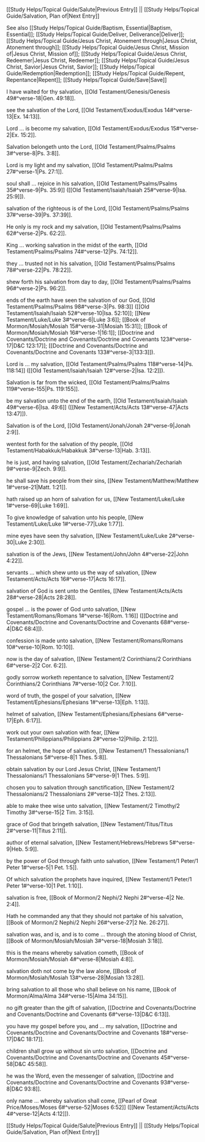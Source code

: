 [[Study Helps/Topical Guide/Salute|Previous Entry]]  ||  [[Study Helps/Topical Guide/Salvation, Plan of|Next Entry]]

 See also [[Study Helps/Topical Guide/Baptism, Essential|Baptism, Essential]]; [[Study Helps/Topical Guide/Deliver, Deliverance|Deliver]]; [[Study Helps/Topical Guide/Jesus Christ, Atonement through|Jesus Christ, Atonement through]]; [[Study Helps/Topical Guide/Jesus Christ, Mission of|Jesus Christ, Mission of]]; [[Study Helps/Topical Guide/Jesus Christ, Redeemer|Jesus Christ, Redeemer]]; [[Study Helps/Topical Guide/Jesus Christ, Savior|Jesus Christ, Savior]]; [[Study Helps/Topical Guide/Redemption|Redemption]]; [[Study Helps/Topical Guide/Repent, Repentance|Repent]]; [[Study Helps/Topical Guide/Save|Save]]

 I have waited for thy salvation, [[Old Testament/Genesis/Genesis 49#^verse-18|Gen. 49:18]].

 see the salvation of the Lord, [[Old Testament/Exodus/Exodus 14#^verse-13|Ex. 14:13]].

 Lord ... is become my salvation, [[Old Testament/Exodus/Exodus 15#^verse-2|Ex. 15:2]].

 Salvation belongeth unto the Lord, [[Old Testament/Psalms/Psalms 3#^verse-8|Ps. 3:8]].

 Lord is my light and my salvation, [[Old Testament/Psalms/Psalms 27#^verse-1|Ps. 27:1]].

 soul shall ... rejoice in his salvation, [[Old Testament/Psalms/Psalms 35#^verse-9|Ps. 35:9]] ([[Old Testament/Isaiah/Isaiah 25#^verse-9|Isa. 25:9]]).

 salvation of the righteous is of the Lord, [[Old Testament/Psalms/Psalms 37#^verse-39|Ps. 37:39]].

 He only is my rock and my salvation, [[Old Testament/Psalms/Psalms 62#^verse-2|Ps. 62:2]].

 King ... working salvation in the midst of the earth, [[Old Testament/Psalms/Psalms 74#^verse-12|Ps. 74:12]].

 they ... trusted not in his salvation, [[Old Testament/Psalms/Psalms 78#^verse-22|Ps. 78:22]].

 shew forth his salvation from day to day, [[Old Testament/Psalms/Psalms 96#^verse-2|Ps. 96:2]].

 ends of the earth have seen the salvation of our God, [[Old Testament/Psalms/Psalms 98#^verse-3|Ps. 98:3]] ([[Old Testament/Isaiah/Isaiah 52#^verse-10|Isa. 52:10]]; [[New Testament/Luke/Luke 3#^verse-6|Luke 3:6]]; [[Book of Mormon/Mosiah/Mosiah 15#^verse-31|Mosiah 15:31]]; [[Book of Mormon/Mosiah/Mosiah 16#^verse-1|16:1]]; [[Doctrine and Covenants/Doctrine and Covenants/Doctrine and Covenants 123#^verse-17|D&C 123:17]]; [[Doctrine and Covenants/Doctrine and Covenants/Doctrine and Covenants 133#^verse-3|133:3]]).

 Lord is ... my salvation, [[Old Testament/Psalms/Psalms 118#^verse-14|Ps. 118:14]] ([[Old Testament/Isaiah/Isaiah 12#^verse-2|Isa. 12:2]]).

 Salvation is far from the wicked, [[Old Testament/Psalms/Psalms 119#^verse-155|Ps. 119:155]].

 be my salvation unto the end of the earth, [[Old Testament/Isaiah/Isaiah 49#^verse-6|Isa. 49:6]] ([[New Testament/Acts/Acts 13#^verse-47|Acts 13:47]]).

 Salvation is of the Lord, [[Old Testament/Jonah/Jonah 2#^verse-9|Jonah 2:9]].

 wentest forth for the salvation of thy people, [[Old Testament/Habakkuk/Habakkuk 3#^verse-13|Hab. 3:13]].

 he is just, and having salvation, [[Old Testament/Zechariah/Zechariah 9#^verse-9|Zech. 9:9]].

 he shall save his people from their sins, [[New Testament/Matthew/Matthew 1#^verse-21|Matt. 1:21]].

 hath raised up an horn of salvation for us, [[New Testament/Luke/Luke 1#^verse-69|Luke 1:69]].

 To give knowledge of salvation unto his people, [[New Testament/Luke/Luke 1#^verse-77|Luke 1:77]].

 mine eyes have seen thy salvation, [[New Testament/Luke/Luke 2#^verse-30|Luke 2:30]].

 salvation is of the Jews, [[New Testament/John/John 4#^verse-22|John 4:22]].

 servants ... which shew unto us the way of salvation, [[New Testament/Acts/Acts 16#^verse-17|Acts 16:17]].

 salvation of God is sent unto the Gentiles, [[New Testament/Acts/Acts 28#^verse-28|Acts 28:28]].

 gospel ... is the power of God unto salvation, [[New Testament/Romans/Romans 1#^verse-16|Rom. 1:16]] ([[Doctrine and Covenants/Doctrine and Covenants/Doctrine and Covenants 68#^verse-4|D&C 68:4]]).

 confession is made unto salvation, [[New Testament/Romans/Romans 10#^verse-10|Rom. 10:10]].

 now is the day of salvation, [[New Testament/2 Corinthians/2 Corinthians 6#^verse-2|2 Cor. 6:2]].

 godly sorrow worketh repentance to salvation, [[New Testament/2 Corinthians/2 Corinthians 7#^verse-10|2 Cor. 7:10]].

 word of truth, the gospel of your salvation, [[New Testament/Ephesians/Ephesians 1#^verse-13|Eph. 1:13]].

 helmet of salvation, [[New Testament/Ephesians/Ephesians 6#^verse-17|Eph. 6:17]].

 work out your own salvation with fear, [[New Testament/Philippians/Philippians 2#^verse-12|Philip. 2:12]].

 for an helmet, the hope of salvation, [[New Testament/1 Thessalonians/1 Thessalonians 5#^verse-8|1 Thes. 5:8]].

 obtain salvation by our Lord Jesus Christ, [[New Testament/1 Thessalonians/1 Thessalonians 5#^verse-9|1 Thes. 5:9]].

 chosen you to salvation through sanctification, [[New Testament/2 Thessalonians/2 Thessalonians 2#^verse-13|2 Thes. 2:13]].

 able to make thee wise unto salvation, [[New Testament/2 Timothy/2 Timothy 3#^verse-15|2 Tim. 3:15]].

 grace of God that bringeth salvation, [[New Testament/Titus/Titus 2#^verse-11|Titus 2:11]].

 author of eternal salvation, [[New Testament/Hebrews/Hebrews 5#^verse-9|Heb. 5:9]].

 by the power of God through faith unto salvation, [[New Testament/1 Peter/1 Peter 1#^verse-5|1 Pet. 1:5]].

 Of which salvation the prophets have inquired, [[New Testament/1 Peter/1 Peter 1#^verse-10|1 Pet. 1:10]].

 salvation is free, [[Book of Mormon/2 Nephi/2 Nephi 2#^verse-4|2 Ne. 2:4]].

 Hath he commanded any that they should not partake of his salvation, [[Book of Mormon/2 Nephi/2 Nephi 26#^verse-27|2 Ne. 26:27]].

 salvation was, and is, and is to come ... through the atoning blood of Christ, [[Book of Mormon/Mosiah/Mosiah 3#^verse-18|Mosiah 3:18]].

 this is the means whereby salvation cometh, [[Book of Mormon/Mosiah/Mosiah 4#^verse-8|Mosiah 4:8]].

 salvation doth not come by the law alone, [[Book of Mormon/Mosiah/Mosiah 13#^verse-28|Mosiah 13:28]].

 bring salvation to all those who shall believe on his name, [[Book of Mormon/Alma/Alma 34#^verse-15|Alma 34:15]].

 no gift greater than the gift of salvation, [[Doctrine and Covenants/Doctrine and Covenants/Doctrine and Covenants 6#^verse-13|D&C 6:13]].

 you have my gospel before you, and ... my salvation, [[Doctrine and Covenants/Doctrine and Covenants/Doctrine and Covenants 18#^verse-17|D&C 18:17]].

 children shall grow up without sin unto salvation, [[Doctrine and Covenants/Doctrine and Covenants/Doctrine and Covenants 45#^verse-58|D&C 45:58]].

 he was the Word, even the messenger of salvation, [[Doctrine and Covenants/Doctrine and Covenants/Doctrine and Covenants 93#^verse-8|D&C 93:8]].

 only name ... whereby salvation shall come, [[Pearl of Great Price/Moses/Moses 6#^verse-52|Moses 6:52]] ([[New Testament/Acts/Acts 4#^verse-12|Acts 4:12]]).

[[Study Helps/Topical Guide/Salute|Previous Entry]]  ||  [[Study Helps/Topical Guide/Salvation, Plan of|Next Entry]]